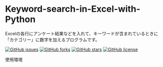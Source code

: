 # Keyword-search-in-Excel-with-Python
Excelの各行にアンケート結果などを入れて、キーワードが含まれているときに「カテゴリー」に数字を加えるプログラムです。

[![GitHub issues](https://img.shields.io/github/issues/KazuyaManabe/Keyword-search-in-Excel-with-Python)](https://github.com/KazuyaManabe/Keyword-search-in-Excel-with-Python/issues) [![GitHub forks](https://img.shields.io/github/forks/KazuyaManabe/Keyword-search-in-Excel-with-Python)](https://github.com/KazuyaManabe/Keyword-search-in-Excel-with-Python/network) [![GitHub stars](https://img.shields.io/github/stars/KazuyaManabe/Keyword-search-in-Excel-with-Python)](https://github.com/KazuyaManabe/Keyword-search-in-Excel-with-Python/stargazers) [![GitHub license](https://img.shields.io/github/license/KazuyaManabe/Keyword-search-in-Excel-with-Python)](https://github.com/KazuyaManabe/Keyword-search-in-Excel-with-Python)

使用環境
